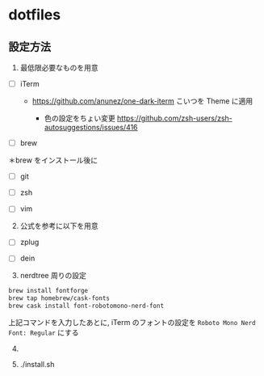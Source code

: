 # dotfiles

## 設定方法

1. 最低限必要なものを用意

- [ ] iTerm 

  - https://github.com/anunez/one-dark-iterm こいつを Theme に適用

	- 色の設定をちょい変更  https://github.com/zsh-users/zsh-autosuggestions/issues/416

- [ ] brew

＊brew をインストール後に

- [ ] git

- [ ] zsh

- [ ] vim

2. 公式を参考に以下を用意

- [ ] zplug

- [ ] dein

3. nerdtree 周りの設定

```zsh
brew install fontforge
brew tap homebrew/cask-fonts
brew cask install font-robotomono-nerd-font
```

上記コマンドを入力したあとに, iTerm のフォントの設定を `Roboto Mono Nerd Font: Regular` にする

4. 

5. ./install.sh
